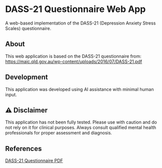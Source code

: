 # DASS-21 Questionnaire Web App

A web-based implementation of the DASS-21 (Depression Anxiety Stress Scales) questionnaire.

## About

This web application is based on the DASS-21 questionnaire from:
https://maic.qld.gov.au/wp-content/uploads/2016/07/DASS-21.pdf

## Development

This application was developed using AI assistance with minimal human input.

## ⚠️ Disclaimer

This application has not been fully tested. Please use with caution and do not rely on it for clinical purposes. Always consult qualified mental health professionals for proper assessment and diagnosis.

## References

[DASS-21 Questionnaire PDF](https://maic.qld.gov.au/wp-content/uploads/2016/07/DASS-21.pdf) 